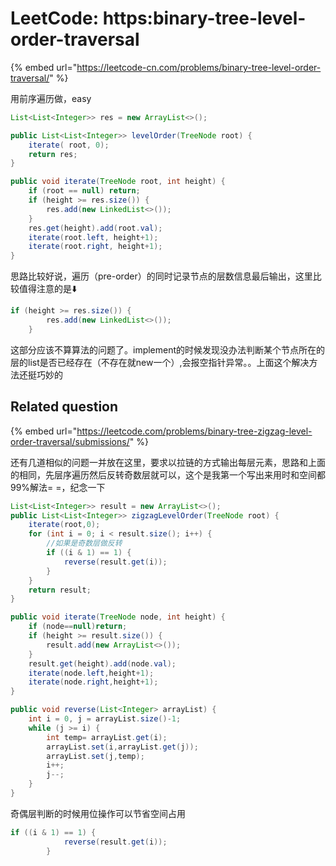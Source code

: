 # LeetCode: https:binary-tree-level-order-traversal

{% embed url="https://leetcode-cn.com/problems/binary-tree-level-order-traversal/" %}

用前序遍历做，easy

```java
List<List<Integer>> res = new ArrayList<>();

public List<List<Integer>> levelOrder(TreeNode root) {
    iterate( root, 0);
    return res;
}

public void iterate(TreeNode root, int height) {
    if (root == null) return;
    if (height >= res.size()) {
        res.add(new LinkedList<>());
    }
    res.get(height).add(root.val);
    iterate(root.left, height+1);
    iterate(root.right, height+1);
}
```

思路比较好说，遍历（pre-order）的同时记录节点的层数信息最后输出，这里比较值得注意的是⬇️

```java
if (height >= res.size()) {
        res.add(new LinkedList<>());
    }
```

这部分应该不算算法的问题了。implement的时候发现没办法判断某个节点所在的层的list是否已经存在（不存在就new一个）,会报空指针异常。。上面这个解决方法还挺巧妙的

## Related question

{% embed url="https://leetcode.com/problems/binary-tree-zigzag-level-order-traversal/submissions/" %}

还有几道相似的问题一并放在这里，要求以拉链的方式输出每层元素，思路和上面的相同，先层序遍历然后反转奇数层就可以，这个是我第一个写出来用时和空间都99%解法= =，纪念一下

```java
List<List<Integer>> result = new ArrayList<>();
public List<List<Integer>> zigzagLevelOrder(TreeNode root) {
    iterate(root,0);
    for (int i = 0; i < result.size(); i++) {
        //如果是奇数层做反转
        if ((i & 1) == 1) {
            reverse(result.get(i));
        }
    }
    return result;
}

public void iterate(TreeNode node, int height) {
    if (node==null)return;
    if (height >= result.size()) {
        result.add(new ArrayList<>());
    }
    result.get(height).add(node.val);
    iterate(node.left,height+1);
    iterate(node.right,height+1);
}

public void reverse(List<Integer> arrayList) {
    int i = 0, j = arrayList.size()-1;
    while (j >= i) {
        int temp= arrayList.get(i);
        arrayList.set(i,arrayList.get(j));
        arrayList.set(j,temp);
        i++;
        j--;
    }
}
```

奇偶层判断的时候用位操作可以节省空间占用

```java
if ((i & 1) == 1) {
            reverse(result.get(i));
        }
```

